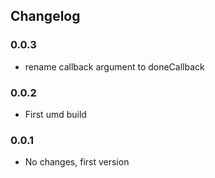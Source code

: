 ## Changelog

### 0.0.3
* rename callback argument to doneCallback

### 0.0.2
* First umd build

### 0.0.1
* No changes, first version